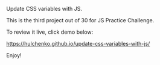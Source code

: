 Update CSS variables with JS.

This is the third project out of 30 for JS Practice Challenge.

To review it live, click demo below:

https://hulchenko.github.io/update-css-variables-with-js/

Enjoy!